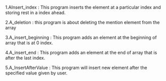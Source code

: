 1.AInsert_index : This program inserts the element at a particular index and storing rest in a index ahead.

2.A_deletion : this program is about deleting the mention element from the array 

3.A_insert_beginning : This program adds an element at the beginning of array that is at 0 index.

4.A_insert_end : This program adds an element at the end of array that is after the last index.

5.A_InsertAfterValue : This program will insert new element after the specified value given by user.
